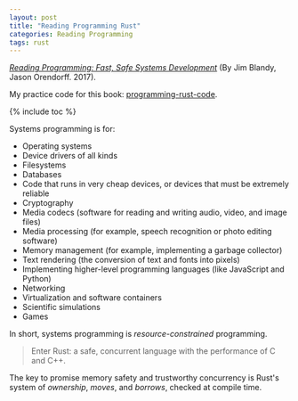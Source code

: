 ```yaml
---
layout: post
title: "Reading Programming Rust"
categories: Reading Programming
tags: rust
---
```


[*Reading Programming: Fast, Safe Systems Development*](http://shop.oreilly.com/product/0636920040385.do) (By Jim Blandy, Jason Orendorff. 2017).

My practice code for this book: [programming-rust-code](https://github.com/songzivuong/programming-rust-code).

{% include toc %}

Systems programming is for:

- Operating systems
- Device drivers of all kinds
- Filesystems
- Databases
- Code that runs in very cheap devices, or devices that must be extremely reliable
- Cryptography
- Media codecs (software for reading and writing audio, video, and image files)
- Media processing (for example, speech recognition or photo editing software)
- Memory management (for example, implementing a garbage collector)
- Text rendering (the conversion of text and fonts into pixels)
- Implementing higher-level programming languages (like JavaScript and Python)
- Networking
- Virtualization and software containers
- Scientific simulations
- Games

In short, systems programming is *resource-constrained* programming.

> Enter Rust: a safe, concurrent language with the performance of C and C++.

The key to promise memory safety and trustworthy concurrency is Rust's system of *ownership*, *moves*, and *borrows*, checked at compile time. 